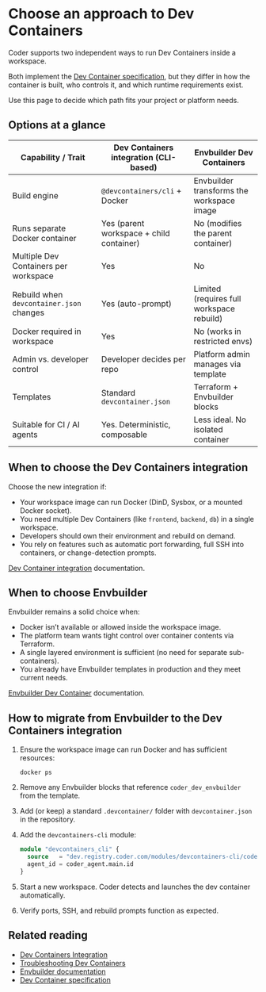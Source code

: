 # Choose an approach to Dev Containers

Coder supports two independent ways to run Dev Containers inside a workspace.

Both implement the [Dev Container specification](https://containers.dev/), but they differ in how the container is built,
who controls it, and which runtime requirements exist.

Use this page to decide which path fits your project or platform needs.

## Options at a glance

| Capability / Trait                       | Dev Containers integration (CLI-based)   | Envbuilder Dev Containers                 |
|------------------------------------------|------------------------------------------|-------------------------------------------|
| Build engine                             | `@devcontainers/cli` + Docker            | Envbuilder transforms the workspace image |
| Runs separate Docker container           | Yes (parent workspace + child container) | No (modifies the parent container)        |
| Multiple Dev Containers per workspace    | Yes                                      | No                                        |
| Rebuild when `devcontainer.json` changes | Yes (auto-prompt)                        | Limited (requires full workspace rebuild) |
| Docker required in workspace             | Yes                                      | No (works in restricted envs)             |
| Admin vs. developer control              | Developer decides per repo               | Platform admin manages via template       |
| Templates                                | Standard `devcontainer.json`             | Terraform + Envbuilder blocks             |
| Suitable for CI / AI agents              | Yes. Deterministic, composable           | Less ideal. No isolated container         |

## When to choose the Dev Containers integration

Choose the new integration if:

- Your workspace image can run Docker (DinD, Sysbox, or a mounted Docker socket).
- You need multiple Dev Containers (like `frontend`, `backend`, `db`) in a single workspace.
- Developers should own their environment and rebuild on demand.
- You rely on features such as automatic port forwarding, full SSH into containers, or change-detection prompts.

[Dev Container integration](./devcontainers.md) documentation.

## When to choose Envbuilder

Envbuilder remains a solid choice when:

- Docker isn’t available or allowed inside the workspace image.
- The platform team wants tight control over container contents via Terraform.
- A single layered environment is sufficient (no need for separate sub-containers).
- You already have Envbuilder templates in production and they meet current needs.

[Envbuilder Dev Container](../managing-templates/devcontainers/add-devcontainer.md#envbuilder-terraform-provider) documentation.

## How to migrate from Envbuilder to the Dev Containers integration

1. Ensure the workspace image can run Docker and has sufficient resources:

   ```shell
   docker ps
   ```

1. Remove any Envbuilder blocks that reference `coder_dev_envbuilder` from the template.
1. Add (or keep) a standard `.devcontainer/` folder with `devcontainer.json` in the repository.
1. Add the `devcontainers-cli` module:

   ```terraform
   module "devcontainers_cli" {
     source   = "dev.registry.coder.com/modules/devcontainers-cli/coder"
     agent_id = coder_agent.main.id
   }
   ```

1. Start a new workspace.
   Coder detects and launches the dev container automatically.
1. Verify ports, SSH, and rebuild prompts function as expected.

## Related reading

- [Dev Containers Integration](./index.md)
- [Troubleshooting Dev Containers](./troubleshooting-dev-containers.md)
- [Envbuilder documentation](https://github.com/coder/envbuilder)
- [Dev Container specification](https://containers.dev/)
